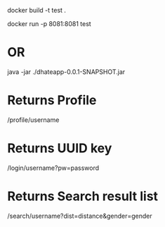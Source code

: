 <p>docker build -t test . </p>
<p>docker run -p 8081:8081 test</p>

<h1>OR</h1>

java -jar ./dhateapp-0.0.1-SNAPSHOT.jar

# Returns Profile
/profile/username
  
# Returns UUID key
/login/username?pw=password
  
# Returns Search result list
/search/username?dist=distance&gender=gender

